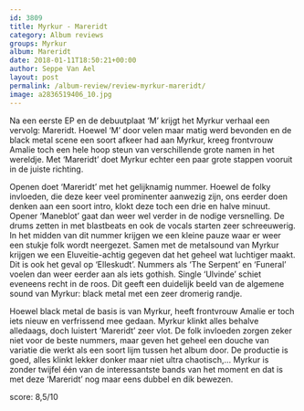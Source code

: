 ```yaml
---
id: 3809
title: Myrkur - Mareridt
category: Album reviews
groups: Myrkur
album: Mareridt
date: 2018-01-11T18:50:21+00:00
author: Seppe Van Ael
layout: post
permalink: /album-review/review-myrkur-mareridt/
image: a2836519406_10.jpg
---
```

Na een eerste EP en de debuutplaat ‘M’ krijgt het Myrkur verhaal een vervolg: Mareridt. Hoewel ‘M’ door velen maar matig werd bevonden en de black metal scene een soort afkeer had aan Myrkur, kreeg frontvrouw Amalie toch een hele hoop steun van verschillende grote namen in het wereldje. Met ‘Mareridt’ doet Myrkur echter een paar grote stappen vooruit in de juiste richting.

Openen doet ‘Mareridt’ met het gelijknamig nummer. Hoewel de folky invloeden, die deze keer veel prominenter aanwezig zijn, ons eerder doen denken aan een soort intro, klokt deze toch een drie en halve minuut. Opener ‘Maneblot’ gaat dan weer wel verder in de nodige versnelling. De drums zetten in met blastbeats en ook de vocals starten zeer schreeuwerig. In het midden van dit nummer krijgen we een kleine pauze waar er weer een stukje folk wordt neergezet. Samen met de metalsound van Myrkur krijgen we een Eluveitie-achtig gegeven dat het geheel wat luchtiger maakt. Dit is ook het geval op ‘Elleskudt’. Nummers als ‘The Serpent’ en ‘Funeral’ voelen dan weer eerder aan als iets gothish. Single ‘Ulvinde’ schiet eveneens recht in de roos. Dit geeft een duidelijk beeld van de algemene sound van Myrkur: black metal met een zeer dromerig randje.

Hoewel black metal de basis is van Myrkur, heeft frontvrouw Amalie er toch iets nieuw en verfrissend mee gedaan. Myrkur klinkt alles behalve alledaags, doch luistert ‘Mareridt’ zeer vlot. De folk invloeden zorgen zeker niet voor de beste nummers, maar geven het geheel een douche van variatie die werkt als een soort lijm tussen het album door. De productie is goed, alles klinkt lekker donker maar niet ultra chaotisch,… Myrkur is zonder twijfel één van de interessantste bands van het moment en dat is met deze ‘Mareridt’ nog maar eens dubbel en dik bewezen.

score: 8,5/10
